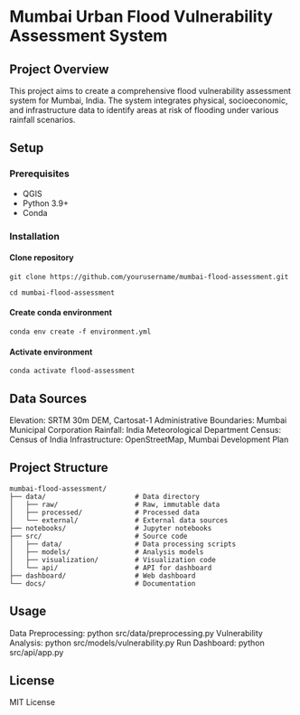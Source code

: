 # Mumbai Urban Flood Vulnerability Assessment System

## Project Overview

This project aims to create a comprehensive flood vulnerability assessment system for Mumbai, India. The system integrates physical, socioeconomic, and infrastructure data to identify areas at risk of flooding under various rainfall scenarios.

## Setup

### Prerequisites

- QGIS
- Python 3.9+
- Conda

### Installation

#### Clone repository
```
git clone https://github.com/yourusername/mumbai-flood-assessment.git

cd mumbai-flood-assessment
```

#### Create conda environment
```
conda env create -f environment.yml
```

#### Activate environment
```
conda activate flood-assessment
```

## Data Sources

Elevation: SRTM 30m DEM, Cartosat-1
Administrative Boundaries: Mumbai Municipal Corporation
Rainfall: India Meteorological Department
Census: Census of India
Infrastructure: OpenStreetMap, Mumbai Development Plan

## Project Structure
```
mumbai-flood-assessment/
├── data/                      # Data directory
│   ├── raw/                   # Raw, immutable data
│   ├── processed/             # Processed data
│   └── external/              # External data sources
├── notebooks/                 # Jupyter notebooks
├── src/                       # Source code
│   ├── data/                  # Data processing scripts
│   ├── models/                # Analysis models
│   ├── visualization/         # Visualization code
│   └── api/                   # API for dashboard
├── dashboard/                 # Web dashboard
└── docs/                      # Documentation
```

## Usage

Data Preprocessing: python src/data/preprocessing.py
Vulnerability Analysis: python src/models/vulnerability.py
Run Dashboard: python src/api/app.py

## License
MIT License
